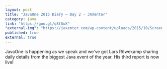 ```yaml
---
layout: post
title: "JavaOne 2015 Diary – Day 2 - JAXenter"
category: java
link: "https://goo.gl/q8tSwX"
"external-img": "https://jaxenter.com/wp-content/uploads/2015/10/Screen-Shot-2015-10-28-at-14.54.30.jpg"
published: true
external: true
---
```

<p>
JavaOne is happening as we speak and we've got Lars Röwekamp sharing daily details from the biggest Java event of the year. His third report is now live!</p>